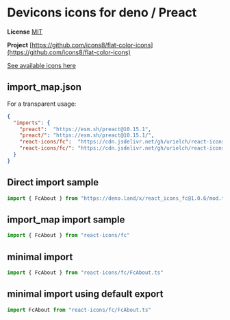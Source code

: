 # Devicons icons for deno / Preact

**License** [MIT](https://opensource.org/licenses/MIT)

**Project** [https://github.com/icons8/flat-color-icons](https://github.com/icons8/flat-color-icons)

[See available icons here](https://react-icons.github.io/react-icons/icons?name=fc)

## import_map.json

For a transparent usage:

```json
{
  "imports": {
    "preact":  "https://esm.sh/preact@10.15.1",
    "preact/": "https://esm.sh/preact@10.15.1/",
    "react-icons/fc":  "https://cdn.jsdelivr.net/gh/urielch/react-icons-fc@1.0.6/mod.ts",
    "react-icons/fc/": "https://cdn.jsdelivr.net/gh/urielch/react-icons-fc@1.0.6/ico/",
  }
}
```

## Direct import sample

```ts
import { FcAbout } from "https://deno.land/x/react_icons_fc@1.0.6/mod.ts"
```

## import_map import sample

```ts
import { FcAbout } from "react-icons/fc"
```

## minimal import

```ts
import { FcAbout } from "react-icons/fc/FcAbout.ts"
```

## minimal import using default export

```ts
import FcAbout from "react-icons/fc/FcAbout.ts"
```

